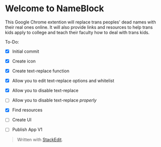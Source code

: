 Welcome to NameBlock
===================

This Google Chrome extention will replace trans peoples' dead names with their real ones online. It will also provide links and resources to help trans kids apply to college and teach their faculty how to deal with trans kids.

To-Do:

- [x] Initial commit
- [x] Create icon
- [x] Create text-replace function
- [x] Allow you to edit text-replace options and whitelist
- [x] Allow you to disable text-replace
- [ ] Allow you to disable text-replace *properly*
- [x] Find resources
- [ ] Create UI
- [ ] Publish App V1


> Written with [StackEdit](https://stackedit.io/).
